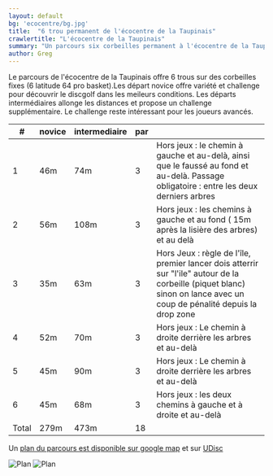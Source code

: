```yaml
---
layout: default
bg: 'ecocentre/bg.jpg'
title:  "6 trou permanent de l'écocentre de la Taupinais"
crawlertitle: "L'écocentre de la Taupinais"
summary: "Un parcours six corbeilles permanent à l'écocentre de la Taupinais à Rennes. Départ novice & intermédiaire avec de vrai challenge"
author: Greg
---
```


Le parcours de l'écocentre de la Taupinais offre 6 trous sur des corbeilles fixes (6 latitude 64 pro basket).Les départ novice offre variété et challenge pour découvrir le discgolf dans les meileurs conditions. Les départs intermédiaires allonge les distances et propose un challenge supplémentaire. Le challenge reste intéressant pour les joueurs avancés.


| # | novice  |  intermediaire |  par |   |
|---|---|---|---|---|
| 1 | 46m | 74m  | 3 | Hors jeux : le chemin à gauche et au-delà, ainsi que le faussé au fond et au-delà. Passage obligatoire : entre les deux derniers arbres |
| 2 | 56m | 108m | 3 | Hors jeux : les chemins à gauche et au fond ( 15m après la lisière des arbres) et  au delà |
| 3 | 35m | 63m  | 3 |Hors Jeux : règle de l'île, premier lancer dois atterrir sur "l'ile" autour de la corbeille (piquet blanc) sinon on lance avec un coup de pénalité depuis la drop zone |
| 4 | 52m | 70m  | 3 | Hors jeux : Le chemin à droite derrière les arbres et au-delà  |
| 5 | 45m | 90m  | 3 | Hors jeux : Le chemin à droite derrière les arbres et au-delà  |
| 6 | 45m | 68m  | 3 | Hors jeux : les deux chemins à gauche et à droite et au-delà  |
| Total | 279m | 473m  | 18  |   |


Un [plan du parcours est disponible sur google map](https://www.google.fr/maps/@48.0992779,-1.7180593,437a,35y,192.76h,38.65t/data=!3m1!1e3!4m2!6m1!1s1qNKpiMWh18t1XD3v0YvOF00kRDs) et sur [UDisc](https://udisc.com/)

![Plan](../../assets/images/ecocentre/map.jpg)
![Plan](../../assets/images/ecocentre/map2.jpg)

